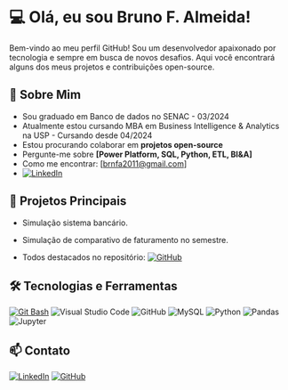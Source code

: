 # 💻 Olá, eu sou Bruno F. Almeida!

Bem-vindo ao meu perfil GitHub! Sou um desenvolvedor apaixonado por tecnologia e sempre em busca de novos desafios. Aqui você encontrará alguns dos meus projetos e contribuições open-source.

## 🚀 Sobre Mim

- Sou graduado em Banco de dados no SENAC - 03/2024
- Atualmente estou cursando MBA em Business Intelligence &   Analytics na USP - Cursando desde 04/2024
- Estou procurando colaborar em **projetos open-source**
- Pergunte-me sobre **[Power Platform, SQL, Python, ETL, BI&A]**
- Como me encontrar: [brnfa2011@gmail.com]
- [![LinkedIn](https://img.shields.io/badge/LinkedIn-0077B5?style=for-the-badge&logo=linkedin&logoColor=white)](https://www.linkedin.com/in/brunofalmeida88/)

## 📌 Projetos Principais

- Simulação sistema bancário. 
- Simulação de comparativo de faturamento no semestre. 

- Todos destacados no repositório:
[![GitHub](https://img.shields.io/badge/GitHub-181717?style=for-the-badge&logo=github&logoColor=white)](https://github.com/Brunexjundiai24/Projetos-de-estudos)


## 🛠️ Tecnologias e Ferramentas

[![Git Bash](https://img.shields.io/badge/Git_Bash-181717?style=for-the-badge&logo=git&logoColor=white)](https://github.com/Brunexjundiai24/Projetos-de-estudos)
![Visual Studio Code](https://img.shields.io/badge/Visual%20Studio%20Code-0078d7?style=for-the-badge&logo=visual%20studio%20code&logoColor=white)
![GitHub](https://img.shields.io/badge/GitHub-181717?style=for-the-badge&logo=github&logoColor=white)
![MySQL](https://img.shields.io/badge/MySQL-4479A1?style=for-the-badge&logo=mysql&logoColor=white)
![Python](https://img.shields.io/badge/Python-3776AB?style=for-the-badge&logo=python&logoColor=white)
![Pandas](https://img.shields.io/badge/Pandas-150458?style=for-the-badge&logo=pandas&logoColor=white)
![Jupyter](https://img.shields.io/badge/Jupyter-F37626?style=for-the-badge&logo=jupyter&logoColor=white)


## 📫 Contato

[![LinkedIn](https://img.shields.io/badge/LinkedIn-0077B5?style=for-the-badge&logo=linkedin&logoColor=white)](https://www.linkedin.com/in/brunofalmeida88/)
[![GitHub](https://img.shields.io/badge/GitHub-181717?style=for-the-badge&logo=github&logoColor=white)](https://github.com/Brunexjundiai24)
